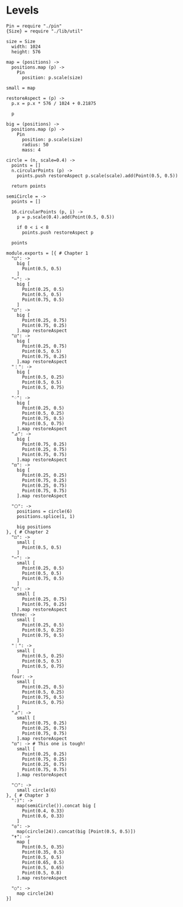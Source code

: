 Levels
======

    Pin = require "./pin"
    {Size} = require "./lib/util"
      
    size = Size
      width: 1024
      height: 576

    map = (positions) ->
      positions.map (p) ->
        Pin
          position: p.scale(size)

    small = map

    restoreAspect = (p) ->
      p.x = p.x * 576 / 1024 + 0.21875

      p
    
    big = (positions) ->
      positions.map (p) ->
        Pin
          position: p.scale(size)
          radius: 50
          mass: 4
    
    circle = (n, scale=0.4) ->
      points = []
      n.circularPoints (p) ->
        points.push restoreAspect p.scale(scale).add(Point(0.5, 0.5))

      return points

    semiCircle = ->
      points = []

      16.circularPoints (p, i) ->
        p = p.scale(0.4).add(Point(0.5, 0.5))

        if 0 < i < 8
          points.push restoreAspect p

      points

    module.exports = [{ # Chapter 1
      "⚀": ->
        big [
          Point(0.5, 0.5)
        ]
      "⋯": ->
        big [
          Point(0.25, 0.5)
          Point(0.5, 0.5)
          Point(0.75, 0.5)
        ]
      "⚁": ->
        big [
          Point(0.25, 0.75)
          Point(0.75, 0.25)
        ].map restoreAspect
      "⚂": ->
        big [
          Point(0.25, 0.75)
          Point(0.5, 0.5)
          Point(0.75, 0.25)
        ].map restoreAspect
      "⋮": ->
        big [
          Point(0.5, 0.25)
          Point(0.5, 0.5)
          Point(0.5, 0.75)
        ]
      "♢": ->
        big [
          Point(0.25, 0.5)
          Point(0.5, 0.25)
          Point(0.75, 0.5)
          Point(0.5, 0.75)
        ].map restoreAspect
      "⊿": ->
        big [
          Point(0.75, 0.25)
          Point(0.25, 0.75)
          Point(0.75, 0.75)
        ].map restoreAspect
      "⚃": ->
        big [
          Point(0.25, 0.25)
          Point(0.75, 0.25)
          Point(0.25, 0.75)
          Point(0.75, 0.75)
        ].map restoreAspect

      "⬡": ->
        positions = circle(6)
        positions.splice(1, 1)

        big positions
    }, { # Chapter 2
      "⚀": ->
        small [
          Point(0.5, 0.5)
        ]
      "⋯": ->
        small [
          Point(0.25, 0.5)
          Point(0.5, 0.5)
          Point(0.75, 0.5)
        ]
      "⚁": ->
        small [
          Point(0.25, 0.75)
          Point(0.75, 0.25)
        ].map restoreAspect
      three: ->
        small [
          Point(0.25, 0.5)
          Point(0.5, 0.25)
          Point(0.75, 0.5)
        ]
      "⋮": ->
        small [
          Point(0.5, 0.25)
          Point(0.5, 0.5)
          Point(0.5, 0.75)
        ]
      four: ->
        small [
          Point(0.25, 0.5)
          Point(0.5, 0.25)
          Point(0.75, 0.5)
          Point(0.5, 0.75)
        ]
      "⊿": ->
        small [
          Point(0.75, 0.25)
          Point(0.25, 0.75)
          Point(0.75, 0.75)
        ].map restoreAspect
      "⚃": -> # This one is tough!
        small [
          Point(0.25, 0.25)
          Point(0.75, 0.25)
          Point(0.25, 0.75)
          Point(0.75, 0.75)
        ].map restoreAspect

      "⬡": ->
        small circle(6)
    }, { # Chapter 3
      ":)": ->
        map(semiCircle()).concat big [
          Point(0.4, 0.33)
          Point(0.6, 0.33)
        ]
      "◎": ->
        map(circle(24)).concat(big [Point(0.5, 0.5)])
      "✝": ->
        map [
          Point(0.5, 0.35)
          Point(0.35, 0.5)
          Point(0.5, 0.5)
          Point(0.65, 0.5)
          Point(0.5, 0.65)
          Point(0.5, 0.8)
        ].map restoreAspect
      
      "○": ->
        map circle(24)
    }]
